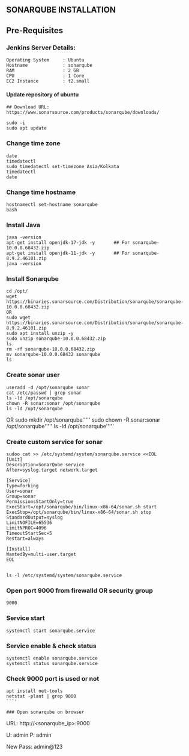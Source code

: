 ## SONARQUBE INSTALLATION

## Pre-Requisites

### Jenkins Server Details:
```
Operating System     : Ubuntu
Hostname             : sonarqube
RAM                  : 2 GB
CPU                  : 1 Core
EC2 Instance         : t2.small
```

#### Update repository of ubuntu
```
## Download URL:  https://www.sonarsource.com/products/sonarqube/downloads/

sudo -i
sudo apt update
```

### Change time zone
```
date
timedatectl
sudo timedatectl set-timezone Asia/Kolkata
timedatectl
date
```

### Change time hostname
```
hostnamectl set-hostname sonarqube
bash
```

### Install Java
```
java -version
apt-get install openjdk-17-jdk -y       ## For sonarqube-10.0.0.68432.zip
apt-get install openjdk-11-jdk -y       ## For sonarqube-8.9.2.46101.zip
java -version         
```

### Install Sonarqube
```
cd /opt/
wget https://binaries.sonarsource.com/Distribution/sonarqube/sonarqube-10.0.0.68432.zip
OR
sudo wget https://binaries.sonarsource.com/Distribution/sonarqube/sonarqube-8.9.2.46101.zip
sudo apt install unzip -y
sudo unzip sonarqube-10.0.0.68432.zip
ls
rm -rf sonarqube-10.0.0.68432.zip
mv sonarqube-10.0.0.68432 sonarqube
ls
```

### Create sonar user
```
useradd -d /opt/sonarqube sonar
cat /etc/passwd | grep sonar
ls -ld /opt/sonarqube
chown -R sonar:sonar /opt/sonarqube
ls -ld /opt/sonarqube
```
OR
sudo mkdir /opt/sonarqube'''''
sudo chown -R sonar:sonar /opt/sonarqube'''''
ls -ld /opt/sonarqube'''''

### Create custom service for sonar
```
sudoo cat >> /etc/systemd/system/sonarqube.service <<EOL
[Unit]
Description=SonarQube service
After=syslog.target network.target

[Service]
Type=forking
User=sonar
Group=sonar
PermissionsStartOnly=true
ExecStart=/opt/sonarqube/bin/linux-x86-64/sonar.sh start 
ExecStop=/opt/sonarqube/bin/linux-x86-64/sonar.sh stop
StandardOutput=syslog
LimitNOFILE=65536
LimitNPROC=4096
TimeoutStartSec=5
Restart=always

[Install]
WantedBy=multi-user.target
EOL


ls -l /etc/systemd/system/sonarqube.service
```

### Open port 9000 from firewalld OR security group
```
9000
```

### Service start
```
systemctl start sonarqube.service
```

### Service enable & check status
```
systemctl enable sonarqube.service
systemctl status sonarqube.service
```

### Check 9000 port is used or not
```
apt install net-tools
netstat -plant | grep 9000
```'

### Open sonarqube on browser
```
URL:   http://<sonarqube_ip>:9000

U: admin
P: admin

New Pass: admin@123
```
